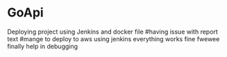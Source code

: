 # GoApi
Deploying project using Jenkins and docker file
#having issue with report text
#mange to deploy to aws using jenkins
everything works fine  fwewee
finally help in debugging
